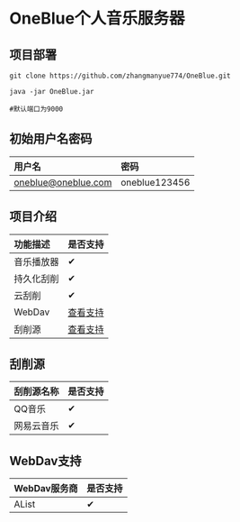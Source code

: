 # OneBlue个人音乐服务器
## 项目部署
```shell
git clone https://github.com/zhangmanyue774/OneBlue.git

java -jar OneBlue.jar

#默认端口为9000
```
## 初始用户名密码
| 用户名                 | 密码            |
|:--------------------|:--------------|
| oneblue@oneblue.com | oneblue123456 |
## 项目介绍
| 功能描述   | 是否支持              |
|:-------|:------------------|
| 音乐播放器  | &#10004;          |
| 持久化刮削  | &#10004;          |
| 云刮削    | &#10004;          |
| WebDav | [查看支持](#WebDav支持) |
| 刮削源    | [查看支持](#刮削源)      |   



## 刮削源
| 刮削源名称 | 是否支持         |
|:------|:-------------|
| QQ音乐  | &#10004;     | 
| 网易云音乐 | &#10004;     |

## WebDav支持
| WebDav服务商 | 是否支持         |
|:----------|:-------------|
| AList     | &#10004;     |